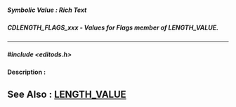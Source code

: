 ##### Symbolic Value : Rich Text
##### CDLENGTH_FLAGS_xxx - Values for Flags member of LENGTH_VALUE.
---
##### #include <editods.h>
**Description :**

**See Also :**
[LENGTH_VALUE](D:/md_files/LENGTH_VALUE.md)
---
